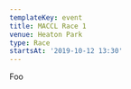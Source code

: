 ```yaml
---
templateKey: event
title: MACCL Race 1
venue: Heaton Park
type: Race
startsAt: '2019-10-12 13:30'
---
```

Foo
